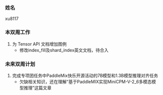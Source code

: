 ### 姓名

xu8117

### 本双周工作

1. 为 Tensor API 文档增加图例
    - 修改index_fill及shard_index英文文档，待合入

### 未来双周计划

1. 完成专项团任务中PaddleMix快乐开源活动的7B模型和1.3B模型推理对齐任务
    - 欠缺相关知识，还在理解“基于PaddleMIX实现MiniCPM-V-2_6多模态模型推理”这篇文章
